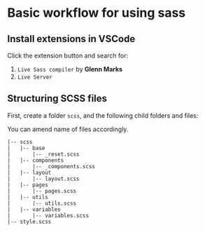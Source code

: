 # Basic workflow for using sass

## Install extensions in VSCode
Click the extension button and search for:

1. `Live Sass compiler` by **Glenn Marks**
2. `Live Server`

## Structuring SCSS files
First, create a folder `scss`, and the following child folders and files:

You can amend name of files accordingly.

```
|-- scss
|   |-- base
|       |-- _reset.scss
|   |-- components
|       |-- _components.scss
|   |-- layout
|       |-- layout.scss
|   |-- pages
|       |-- pages.scss
|   |-- utils
|       |-- utils.scss
|   |-- variables
|       |-- variables.scss
|-- style.scss
```

